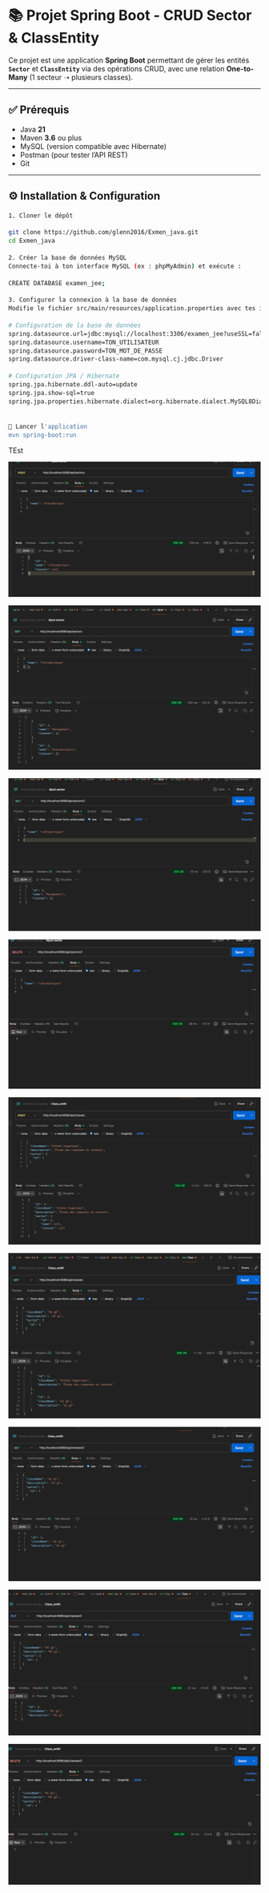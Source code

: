 # 📚 Projet Spring Boot - CRUD Sector & ClassEntity

Ce projet est une application **Spring Boot** permettant de gérer les entités **`Sector`** et **`ClassEntity`** via des opérations CRUD, avec une relation **One-to-Many** (1 secteur ➝ plusieurs classes).

---

## ✅ Prérequis

- Java **21**
- Maven **3.6** ou plus
- MySQL (version compatible avec Hibernate)
- Postman (pour tester l’API REST)
- Git

---

## ⚙️ Installation & Configuration


```bash
1. Cloner le dépôt

git clone https://github.com/glenn2016/Exmen_java.git
cd Exmen_java

2. Créer la base de données MySQL
Connecte-toi à ton interface MySQL (ex : phpMyAdmin) et exécute :

CREATE DATABASE examen_jee;

3. Configurer la connexion à la base de données
Modifie le fichier src/main/resources/application.properties avec tes identifiants MySQL :

# Configuration de la base de données
spring.datasource.url=jdbc:mysql://localhost:3306/examen_jee?useSSL=false&serverTimezone=UTC
spring.datasource.username=TON_UTILISATEUR
spring.datasource.password=TON_MOT_DE_PASSE
spring.datasource.driver-class-name=com.mysql.cj.jdbc.Driver

# Configuration JPA / Hibernate
spring.jpa.hibernate.ddl-auto=update
spring.jpa.show-sql=true
spring.jpa.properties.hibernate.dialect=org.hibernate.dialect.MySQL8Dialect


🚀 Lancer l'application
mvn spring-boot:run
```
TEst 

![Aperçu](1.png)

![Aperçu](2.png)

![Aperçu](3.png)

![Aperçu](4.png)

![Aperçu](5.png)

![Aperçu](6.png)

![Aperçu](7.png)

![Aperçu](8.png)

![Aperçu](9.png)
